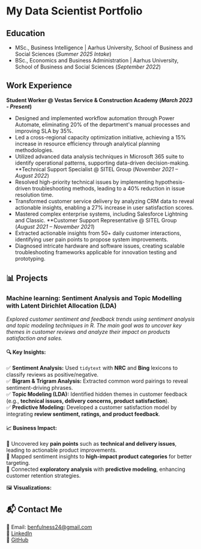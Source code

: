 # My Data Scientist Portfolio

## Education
- MSc., Business Intelligence | Aarhus University, School of Business and Social Sciences (_Summer 2025 Intake_)
- BSc., Economics and Business Administration | Aarhus University, School of Business and Social Sciences (_September 2022_)

## Work Experience
**Student Worker @ Vestas Service & Construction Academy (_March 2023 - Present_)**
  - Designed and implemented workflow automation through Power Automate, eliminating 20% of the department's manual processes and improving SLA by 35%.
  - Led a cross-regional capacity optimization initiative, achieving a 15% increase in resource efficiency through analytical planning methodologies.
  - Utilized advanced data analysis techniques in Microsoft 365 suite to identify operational patterns, supporting data-driven decision-making.
**Technical Support Specialist @ SITEL Group (_November 2021 – August 2022_)
  - Resolved high-priority technical issues by implementing hypothesis-driven troubleshooting methods, leading to a 40% reduction in issue resolution time.
  - Transformed customer service delivery by analyzing CRM data to reveal actionable insights, enabling a 27% increase in user satisfaction scores.
  - Mastered complex enterprise systems, including Salesforce Lightning and Classic.
**Customer Support Representative @ SITEL Group (_August 2021 – November 2021_)
  - Extracted actionable insights from 50+ daily customer interactions, identifying user pain points to propose system improvements.
  - Diagnosed intricate hardware and software issues, creating scalable troubleshooting frameworks applicable for innovation testing and prototyping.

 ##  📊 Projects
 ### **Machine learning: Sentiment Analysis and Topic Modelling with Latent Dirichlet Allocation (LDA)**

*Explored customer sentiment and feedback trends using sentiment analysis and topic modeling techniques in R. The main goal was to uncover key themes in customer reviews and analyze their impact on products satisfaction and sales.*

#### 🔍 **Key Insights:**  
✅ **Sentiment Analysis:** Used `tidytext` with **NRC** and **Bing** lexicons to classify reviews as positive/negative.  
✅ **Bigram & Trigram Analysis:** Extracted common word pairings to reveal sentiment-driving phrases.  
✅ **Topic Modeling (LDA):** Identified hidden themes in customer feedback (e.g., **technical issues, delivery concerns, product satisfaction**).  
✅ **Predictive Modeling:** Developed a customer satisfaction model by integrating **review sentiment, ratings, and product feedback**.  

#### 📈 **Business Impact:**  
📌 Uncovered key **pain points** such as **technical and delivery issues**, leading to actionable product improvements.  
📌 Mapped sentiment insights to **high-impact product categories** for better targeting.  
📌 Connected **exploratory analysis** with **predictive modeling**, enhancing customer retention strategies.  

🖼️ **Visualizations:**  





## 📬 Contact Me  
📩 Email: benfulness24@gmail.com  
🔗 [LinkedIn](https://www.linkedin.com/in/flaviusben)  
🔗 [GitHub](https://github.com/Flaviusben)  

